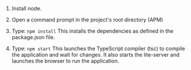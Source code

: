 
1) Install node.

2) Open a command prompt in the project's root directory (APM)

3) Type: `npm install`
    This installs the dependencies as defined in the package.json file.

4) Type: `npm start`
    This launches the TypeScript compiler (tsc) to compile the application and wait for changes.
    It also starts the lite-server and launches the browser to run the application.
